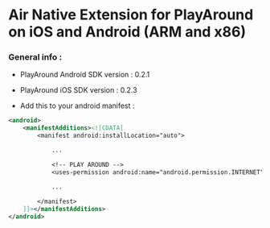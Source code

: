 Air Native Extension for PlayAround on iOS and Android (ARM and x86)
==================================

### General info :
- PlayAround Android SDK version : 0.2.1
- PlayAround iOS SDK version : 0.2.3
 
- Add this to your android manifest :

```xml
<android>
	<manifestAdditions><![CDATA[
		<manifest android:installLocation="auto">

			...

			<!-- PLAY AROUND -->
			<uses-permission android:name="android.permission.INTERNET"/>

			...
			
		</manifest>
	]]></manifestAdditions>
</android>
```